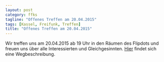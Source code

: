 ```yaml
---
layout: post
category: ffks
tagline: "Offenes Treffen am 20.04.2015"
tags: [Kassel, Freifunk, Treffen]
title: "Offenes Treffen am 20.04.2015"
---
```


Wir treffen uns am 20.04.2015 ab 19 Uhr in den Räumen des Flipdots und freuen uns über alle Interessierten und Gleichgesinnten.
[Hier](http://flipdot.org/wiki/Kontakt#line-6) findet sich eine Wegbeschreibung.

